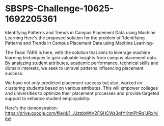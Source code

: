 # SBSPS-Challenge-10625-1692205361
Identifying Patterns and Trends in Campus Placement Data using Machine Learning
Here's the proposed solution for the problem of 'Identifying Patterns and Trends in Campus Placement Data using Machine Learning- 

The Team TARS is here, with the solution that aims to leverage machine learning techniques to gain valuable insights from campus placement data. By analyzing student attributes, academic performance, technical skills and domain interests, we seek to unravel patterns influencing placement success. 

We have not only predicted placement success but also, worked on clustering students based on various attributes. This will empower colleges and universities to optimize their placement processes and provide targeted support to enhance student employability.

Here's the demonstration:
https://drive.google.com/file/d/1_JJztdoWtV2FGHCWs3qfYKtmPhRq1JRx/view
